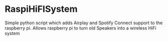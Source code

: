 # RaspiHiFISystem
Simple python script which adds Airplay and Spotify Connect support to the raspberry pi. Allows raspberry pi to turn old Speakers into a wireless HiFi system
